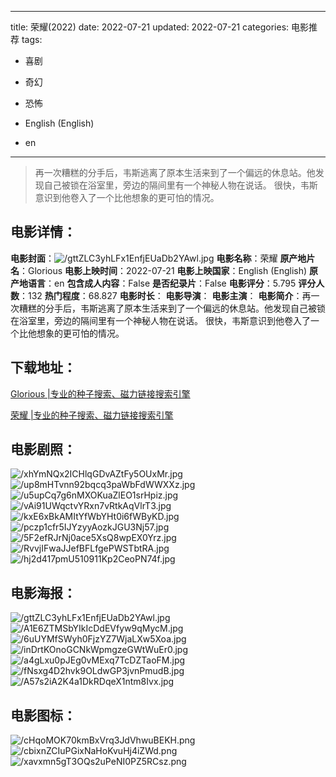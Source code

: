 
---
title: 荣耀(2022)
date: 2022-07-21
updated: 2022-07-21
categories: 电影推荐
tags:
- 喜剧
- 奇幻
- 恐怖

- English (English)
- en
---


> 再一次糟糕的分手后，韦斯逃离了原本生活来到了一个偏远的休息站。他发现自己被锁在浴室里，旁边的隔间里有一个神秘人物在说话。 很快，韦斯意识到他卷入了一个比他想象的更可怕的情况。

## **电影详情**：

**电影封面**：<img src="https://image.tmdb.org/t/p/w200/gttZLC3yhLFx1EnfjEUaDb2YAwl.jpg" alt="/gttZLC3yhLFx1EnfjEUaDb2YAwl.jpg" title="/gttZLC3yhLFx1EnfjEUaDb2YAwl.jpg">
**电影名称**：荣耀
**原产地片名**：Glorious
**电影上映时间**：2022-07-21
**电影上映国家**：English (English)
**原产地语言**：en
**包含成人内容**：False
**是否纪录片**：False
**电影评分**：5.795
**评分人数**：132
**热门程度**：68.827
**电影时长**：
**电影导演**：
**电影主演**：
**电影简介**：再一次糟糕的分手后，韦斯逃离了原本生活来到了一个偏远的休息站。他发现自己被锁在浴室里，旁边的隔间里有一个神秘人物在说话。 很快，韦斯意识到他卷入了一个比他想象的更可怕的情况。

## **下载地址**：
[Glorious |专业的种子搜索、磁力链接搜索引擎](https://movie.amd794.com:2083/?search=Glorious&ordering=&mode=match_phrase&page_size=10&page=1)

[荣耀 |专业的种子搜索、磁力链接搜索引擎](https://movie.amd794.com:2083/?search=%E8%8D%A3%E8%80%80&ordering=&mode=match_phrase&page_size=10&page=1)
 

## **电影剧照**：
<img src="https://image.tmdb.org/t/p/original/xhYmNQx2ICHlqGDvAZtFy5OUxMr.jpg" alt="/xhYmNQx2ICHlqGDvAZtFy5OUxMr.jpg" title="/xhYmNQx2ICHlqGDvAZtFy5OUxMr.jpg"><img src="https://image.tmdb.org/t/p/original/up8mHTvnn92bqcq3paWbFdWWXXz.jpg" alt="/up8mHTvnn92bqcq3paWbFdWWXXz.jpg" title="/up8mHTvnn92bqcq3paWbFdWWXXz.jpg"><img src="https://image.tmdb.org/t/p/original/u5upCq7g6nMXOKuaZlEO1srHpiz.jpg" alt="/u5upCq7g6nMXOKuaZlEO1srHpiz.jpg" title="/u5upCq7g6nMXOKuaZlEO1srHpiz.jpg"><img src="https://image.tmdb.org/t/p/original/vAi91UWqctvYRxn7vRtkAqVlrT3.jpg" alt="/vAi91UWqctvYRxn7vRtkAqVlrT3.jpg" title="/vAi91UWqctvYRxn7vRtkAqVlrT3.jpg"><img src="https://image.tmdb.org/t/p/original/kxE6xBkAMItYfWbYHt0i6fWByKD.jpg" alt="/kxE6xBkAMItYfWbYHt0i6fWByKD.jpg" title="/kxE6xBkAMItYfWbYHt0i6fWByKD.jpg"><img src="https://image.tmdb.org/t/p/original/pczp1cfr5IJYzyyAozkJGU3Nj57.jpg" alt="/pczp1cfr5IJYzyyAozkJGU3Nj57.jpg" title="/pczp1cfr5IJYzyyAozkJGU3Nj57.jpg"><img src="https://image.tmdb.org/t/p/original/5F2efRJrNj0ace5XsQ8wpEX0Yrz.jpg" alt="/5F2efRJrNj0ace5XsQ8wpEX0Yrz.jpg" title="/5F2efRJrNj0ace5XsQ8wpEX0Yrz.jpg"><img src="https://image.tmdb.org/t/p/original/RvvjIFwaJJefBFLfgePWSTbtRA.jpg" alt="/RvvjIFwaJJefBFLfgePWSTbtRA.jpg" title="/RvvjIFwaJJefBFLfgePWSTbtRA.jpg"><img src="https://image.tmdb.org/t/p/original/hj2d417pmU510911Kp2CeoPN74f.jpg" alt="/hj2d417pmU510911Kp2CeoPN74f.jpg" title="/hj2d417pmU510911Kp2CeoPN74f.jpg">

## **电影海报**：
<img src="https://image.tmdb.org/t/p/original/gttZLC3yhLFx1EnfjEUaDb2YAwl.jpg" alt="/gttZLC3yhLFx1EnfjEUaDb2YAwl.jpg" title="/gttZLC3yhLFx1EnfjEUaDb2YAwl.jpg"><img src="https://image.tmdb.org/t/p/original/A1E6ZTMSbYIkIcDdEVfyw9qMycM.jpg" alt="/A1E6ZTMSbYIkIcDdEVfyw9qMycM.jpg" title="/A1E6ZTMSbYIkIcDdEVfyw9qMycM.jpg"><img src="https://image.tmdb.org/t/p/original/6uUYMfSWyh0FjzYZ7WjaLXw5Xoa.jpg" alt="/6uUYMfSWyh0FjzYZ7WjaLXw5Xoa.jpg" title="/6uUYMfSWyh0FjzYZ7WjaLXw5Xoa.jpg"><img src="https://image.tmdb.org/t/p/original/inDrtKOnoGCNkWpmgzeGWtWuEr0.jpg" alt="/inDrtKOnoGCNkWpmgzeGWtWuEr0.jpg" title="/inDrtKOnoGCNkWpmgzeGWtWuEr0.jpg"><img src="https://image.tmdb.org/t/p/original/a4gLxu0pJEg0vMExq7TcDZTaoFM.jpg" alt="/a4gLxu0pJEg0vMExq7TcDZTaoFM.jpg" title="/a4gLxu0pJEg0vMExq7TcDZTaoFM.jpg"><img src="https://image.tmdb.org/t/p/original/fNsxg4D2hvk9OLdwGP3jvnPmudB.jpg" alt="/fNsxg4D2hvk9OLdwGP3jvnPmudB.jpg" title="/fNsxg4D2hvk9OLdwGP3jvnPmudB.jpg"><img src="https://image.tmdb.org/t/p/original/A57s2iA2K4a1DkRDqeX1ntm8Ivx.jpg" alt="/A57s2iA2K4a1DkRDqeX1ntm8Ivx.jpg" title="/A57s2iA2K4a1DkRDqeX1ntm8Ivx.jpg">

## **电影图标**：
<img src="https://image.tmdb.org/t/p/original/cHqoMOK70kmBxVrq3JdVhwuBEKH.png" alt="/cHqoMOK70kmBxVrq3JdVhwuBEKH.png" title="/cHqoMOK70kmBxVrq3JdVhwuBEKH.png"><img src="https://image.tmdb.org/t/p/original/cbixnZCIuPGixNaHoKvuHj4iZWd.png" alt="/cbixnZCIuPGixNaHoKvuHj4iZWd.png" title="/cbixnZCIuPGixNaHoKvuHj4iZWd.png"><img src="https://image.tmdb.org/t/p/original/xavxmn5gT3OQs2uPeNI0PZ5RCsz.png" alt="/xavxmn5gT3OQs2uPeNI0PZ5RCsz.png" title="/xavxmn5gT3OQs2uPeNI0PZ5RCsz.png">
